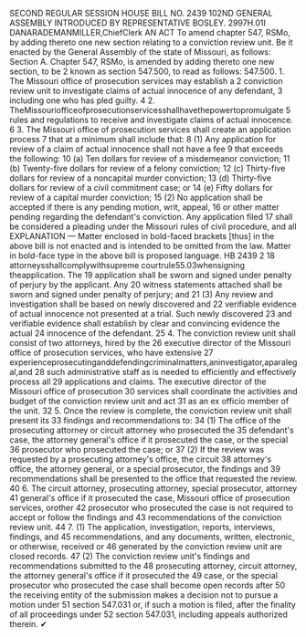 SECOND REGULAR SESSION
HOUSE BILL NO. 2439
102ND GENERAL ASSEMBLY
INTRODUCED BY REPRESENTATIVE BOSLEY.
2997H.01I DANARADEMANMILLER,ChiefClerk
AN ACT
To amend chapter 547, RSMo, by adding thereto one new section relating to a conviction
review unit.
Be it enacted by the General Assembly of the state of Missouri, as follows:
Section A. Chapter 547, RSMo, is amended by adding thereto one new section, to be
2 known as section 547.500, to read as follows:
547.500. 1. The Missouri office of prosecution services may establish a
2 conviction review unit to investigate claims of actual innocence of any defendant,
3 including one who has pled guilty.
4 2. TheMissouriofficeofprosecutionservicesshallhavethepowertopromulgate
5 rules and regulations to receive and investigate claims of actual innocence.
6 3. The Missouri office of prosecution services shall create an application process
7 that at a minimum shall include that:
8 (1) Any application for review of a claim of actual innocence shall not have a fee
9 that exceeds the following:
10 (a) Ten dollars for review of a misdemeanor conviction;
11 (b) Twenty-five dollars for review of a felony conviction;
12 (c) Thirty-five dollars for review of a noncapital murder conviction;
13 (d) Thirty-five dollars for review of a civil commitment case; or
14 (e) Fifty dollars for review of a capital murder conviction;
15 (2) No application shall be accepted if there is any pending motion, writ, appeal,
16 or other matter pending regarding the defendant's conviction. Any application filed
17 shall be considered a pleading under the Missouri rules of civil procedure, and all
EXPLANATION — Matter enclosed in bold-faced brackets [thus] in the above bill is not enacted and is
intended to be omitted from the law. Matter in bold-face type in the above bill is proposed language.
HB 2439 2
18 attorneysshallcomplywithsupreme courtrule55.03whensigning theapplication. The
19 application shall be sworn and signed under penalty of perjury by the applicant. Any
20 witness statements attached shall be sworn and signed under penalty of perjury; and
21 (3) Any review and investigation shall be based on newly discovered and
22 verifiable evidence of actual innocence not presented at a trial. Such newly discovered
23 and verifiable evidence shall establish by clear and convincing evidence the actual
24 innocence of the defendant.
25 4. The conviction review unit shall consist of two attorneys, hired by the
26 executive director of the Missouri office of prosecution services, who have extensive
27 experienceprosecutinganddefendingcriminalmatters,aninvestigator,aparalegal,and
28 such administrative staff as is needed to efficiently and effectively process all
29 applications and claims. The executive director of the Missouri office of prosecution
30 services shall coordinate the activities and budget of the conviction review unit and act
31 as an ex officio member of the unit.
32 5. Once the review is complete, the conviction review unit shall present its
33 findings and recommendations to:
34 (1) The office of the prosecuting attorney or circuit attorney who prosecuted the
35 defendant's case, the attorney general's office if it prosecuted the case, or the special
36 prosecutor who prosecuted the case; or
37 (2) If the review was requested by a prosecuting attorney's office, the circuit
38 attorney's office, the attorney general, or a special prosecutor, the findings and
39 recommendations shall be presented to the office that requested the review.
40 6. The circuit attorney, prosecuting attorney, special prosecutor, attorney
41 general's office if it prosecuted the case, Missouri office of prosecution services, orother
42 prosecutor who prosecuted the case is not required to accept or follow the findings and
43 recommendations of the conviction review unit.
44 7. (1) The application, investigation, reports, interviews, findings, and
45 recommendations, and any documents, written, electronic, or otherwise, received or
46 generated by the conviction review unit are closed records.
47 (2) The conviction review unit's findings and recommendations submitted to the
48 prosecuting attorney, circuit attorney, the attorney general's office if it prosecuted the
49 case, or the special prosecutor who prosecuted the case shall become open records after
50 the receiving entity of the submission makes a decision not to pursue a motion under
51 section 547.031 or, if such a motion is filed, after the finality of all proceedings under
52 section 547.031, including appeals authorized therein.
✔